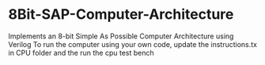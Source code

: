 # 8Bit-SAP-Computer-Architecture
Implements an 8-bit Simple As Possible Computer Architecture using Verilog
To run the computer using your own code, update the instructions.tx in CPU folder and the run the cpu test bench
